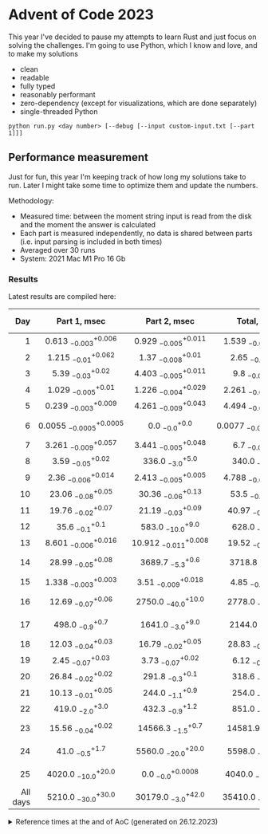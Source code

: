 # Advent of Code 2023

This year I've decided to pause my attempts to learn Rust and just focus on solving the challenges.
I'm going to use Python, which I know and love, and to make my solutions
- clean
- readable
- fully typed
- reasonably performant
- zero-dependency (except for visualizations, which are done separately)
- single-threaded Python

```shell
python run.py <day number> [--debug [--input custom-input.txt [--part 1]]]
```

## Performance measurement

Just for fun, this year I'm keeping track of how long my solutions take to run. Later I might take some time to
optimize them and update the numbers.

Methodology:
- Measured time: between the moment string input is read from the disk and the moment the answer is calculated
- Each part is measured independently, no data is shared between parts (i.e. input parsing is included in both times)
- Averaged over 30 runs
- System: 2021 Mac M1 Pro 16 Gb 

### Results

Latest results are compiled here:

<!-- generated table start -->
**Day** | **Part 1**, msec | **Part 2**, msec | **Total**, msec | **Relative score**
---: | :---: | :---: | :---: | ---
1 | $0.613~^{+0.006}_{-0.003}$ | $0.929~^{+0.011}_{-0.005}$ | $1.539~^{+0.012}_{-0.004}$ | 🚀🚀🚀🚀
2 | $1.215~^{+0.062}_{-0.01}$ | $1.37~^{+0.01}_{-0.008}$ | $2.65~^{+1.26}_{-0.06}$ | 🚀🚀🚀
3 | $5.39~^{+0.02}_{-0.03}$ | $4.403~^{+0.011}_{-0.005}$ | $9.8~^{+0.25}_{-0.03}$ | 🚀🚀
4 | $1.029~^{+0.01}_{-0.005}$ | $1.226~^{+0.029}_{-0.004}$ | $2.261~^{+0.059}_{-0.008}$ | 🚀🚀🚀🚀
5 | $0.239~^{+0.009}_{-0.003}$ | $4.261~^{+0.043}_{-0.009}$ | $4.494~^{+0.028}_{-0.009}$ | 🚀🚀🚀
6 | $0.0055~^{+0.0005}_{-0.0005}$ | $0.0~^{+0.0}_{-0.0}$ | $0.0077~^{+0.0004}_{-0.0004}$ | 🚀🚀🚀🚀🚀🚀🚀🚀🚀🚀
7 | $3.261~^{+0.057}_{-0.009}$ | $3.441~^{+0.048}_{-0.005}$ | $6.7~^{+0.06}_{-0.01}$ | 🚀🚀
8 | $3.59~^{+0.02}_{-0.05}$ | $336.0~^{+5.0}_{-3.0}$ | $340.0~^{+3.0}_{-2.0}$ | 🐢🐢🐢
9 | $2.36~^{+0.014}_{-0.006}$ | $2.413~^{+0.005}_{-0.005}$ | $4.788~^{+0.009}_{-0.011}$ | 🚀🚀🚀
10 | $23.06~^{+0.05}_{-0.08}$ | $30.36~^{+0.13}_{-0.06}$ | $53.5~^{+0.08}_{-0.16}$ | 🛹
11 | $19.76~^{+0.07}_{-0.02}$ | $21.19~^{+0.09}_{-0.03}$ | $40.97~^{+0.04}_{-0.07}$ | 🛹
12 | $35.6~^{+0.1}_{-0.1}$ | $583.0~^{+9.0}_{-10.0}$ | $628.0~^{+3.0}_{-8.0}$ | 🐢🐢🐢🐢
13 | $8.601~^{+0.016}_{-0.006}$ | $10.912~^{+0.008}_{-0.011}$ | $19.52~^{+0.01}_{-0.02}$ | 🚀
14 | $28.99~^{+0.08}_{-0.05}$ | $3689.7~^{+0.6}_{-5.3}$ | $3718.8~^{+0.8}_{-0.3}$ | 🐢🐢🐢🐢🐢🐢🐢
15 | $1.338~^{+0.003}_{-0.003}$ | $3.51~^{+0.018}_{-0.009}$ | $4.85~^{+0.02}_{-0.01}$ | 🚀🚀🚀
16 | $12.69~^{+0.06}_{-0.07}$ | $2750.0~^{+10.0}_{-40.0}$ | $2778.0~^{+1.0}_{-26.0}$ | 🐢🐢🐢🐢🐢🐢🐢
17 | $498.0~^{+0.7}_{-0.9}$ | $1641.0~^{+9.0}_{-3.0}$ | $2144.0~^{+7.0}_{-7.0}$ | 🐢🐢🐢🐢🐢🐢
18 | $12.03~^{+0.03}_{-0.04}$ | $16.79~^{+0.05}_{-0.02}$ | $28.83~^{+0.08}_{-0.05}$ | 🚀
19 | $2.45~^{+0.03}_{-0.07}$ | $3.73~^{+0.02}_{-0.07}$ | $6.12~^{+0.1}_{-0.05}$ | 🚀🚀
20 | $26.84~^{+0.02}_{-0.02}$ | $291.8~^{+0.1}_{-0.3}$ | $318.6~^{+0.1}_{-0.4}$ | 🐢🐢🐢
21 | $10.13~^{+0.05}_{-0.01}$ | $244.0~^{+0.9}_{-1.1}$ | $254.0~^{+0.8}_{-1.0}$ | 🐢🐢🐢
22 | $419.0~^{+3.0}_{-2.0}$ | $432.3~^{+1.2}_{-0.9}$ | $851.0~^{+6.0}_{-1.0}$ | 🐢🐢🐢🐢🐢
23 | $15.56~^{+0.02}_{-0.04}$ | $14566.3~^{+0.7}_{-1.5}$ | $14581.9~^{+0.7}_{-0.5}$ | 🐢🐢🐢🐢🐢🐢🐢🐢🐢🐢
24 | $41.0~^{+1.7}_{-0.5}$ | $5560.0~^{+20.0}_{-20.0}$ | $5598.0~^{+3.0}_{-32.0}$ | 🐢🐢🐢🐢🐢🐢🐢🐢
25 | $4020.0~^{+20.0}_{-10.0}$ | $0.0~^{+0.0008}_{-0.0}$ | $4040.0~^{+20.0}_{-20.0}$ | 🐢🐢🐢🐢🐢🐢🐢🐢
All days | $5210.0~^{+30.0}_{-30.0}$ | $30179.0~^{+42.0}_{-3.0}$ | $35410.0~^{+20.0}_{-20.0}$ | 
<!-- generated table end -->

<details>
<summary>
Reference times at the and of AoC (generated on 26.12.2023)
</summary>

<!-- reference table start -->
**Day** | **Part 1**, msec | **Part 2**, msec | **Total**, msec | **Relative score**
---: | :---: | :---: | :---: | ---
1 | $0.806~^{+0.004}_{-0.002}$ | $1.109~^{+0.006}_{-0.003}$ | $1.648~^{+0.009}_{-0.002}$ | 🚀🚀🚀🚀
2 | $1.453~^{+0.053}_{-0.004}$ | $2.0~^{+0.01}_{-0.01}$ | $3.71~^{+0.08}_{-0.01}$ | 🚀🚀🚀
3 | $5.41~^{+0.2}_{-0.03}$ | $4.462~^{+0.063}_{-0.009}$ | $10.0~^{+0.1}_{-0.2}$ | 🚀🚀
4 | $1.028~^{+0.009}_{-0.005}$ | $1.24~^{+0.016}_{-0.006}$ | $2.26~^{+0.01}_{-0.02}$ | 🚀🚀🚀🚀
5 | $0.2497~^{+0.0028}_{-0.0002}$ | $4.265~^{+0.019}_{-0.009}$ | $4.494~^{+0.018}_{-0.005}$ | 🚀🚀🚀
6 | $0.006~^{+0.0}_{-0.0007}$ | $0.0021~^{+0.0002}_{-0.0}$ | $0.008~^{+0.0002}_{-0.0006}$ | 🚀🚀🚀🚀🚀🚀🚀🚀🚀🚀
7 | $3.3~^{+0.05}_{-0.02}$ | $3.69~^{+0.08}_{-0.04}$ | $7.16~^{+0.09}_{-0.07}$ | 🚀🚀
8 | $3.559~^{+0.019}_{-0.005}$ | $334.6~^{+2.1}_{-0.7}$ | $337.3~^{+1.5}_{-0.8}$ | 🐢🐢🐢
9 | $2.43~^{+0.03}_{-0.02}$ | $2.47~^{+0.03}_{-0.03}$ | $4.91~^{+0.02}_{-0.04}$ | 🚀🚀🚀
10 | $24.2~^{+0.2}_{-0.2}$ | $31.4~^{+0.3}_{-0.2}$ | $55.4~^{+0.6}_{-0.5}$ | 🛹
11 | $20.25~^{+0.08}_{-0.11}$ | $22.0~^{+0.2}_{-0.2}$ | $42.5~^{+0.2}_{-0.3}$ | 🛹
12 | $37.5~^{+0.7}_{-1.0}$ | $620.0~^{+10.0}_{-20.0}$ | $664.0~^{+14.0}_{-10.0}$ | 🐢🐢🐢🐢
13 | $8.692~^{+0.035}_{-0.01}$ | $11.0~^{+0.03}_{-0.04}$ | $19.7~^{+0.13}_{-0.03}$ | 🚀
14 | $29.6~^{+0.6}_{-0.1}$ | $3710.0~^{+20.0}_{-70.0}$ | $3750.0~^{+20.0}_{-100.0}$ | 🐢🐢🐢🐢🐢🐢🐢
15 | $1.39~^{+0.02}_{-0.03}$ | $3.62~^{+0.05}_{-0.12}$ | $4.98~^{+0.08}_{-0.07}$ | 🚀🚀🚀
16 | $15.4~^{+0.3}_{-0.1}$ | $2760.0~^{+30.0}_{-20.0}$ | $2780.0~^{+30.0}_{-10.0}$ | 🐢🐢🐢🐢🐢🐢🐢
17 | $560.0~^{+20.0}_{-20.0}$ | $1866.0~^{+9.0}_{-41.0}$ | $2430.0~^{+40.0}_{-90.0}$ | 🐢🐢🐢🐢🐢🐢🐢
18 | $14.17~^{+0.04}_{-0.04}$ | $17.37~^{+0.03}_{-0.04}$ | $31.62~^{+0.03}_{-0.08}$ | 🚀
19 | $6.13~^{+0.06}_{-0.07}$ | $3.79~^{+0.07}_{-0.05}$ | $6.26~^{+0.09}_{-0.06}$ | 🚀🚀🚀
20 | $27.39~^{+0.11}_{-0.05}$ | $296.4~^{+1.7}_{-0.3}$ | $323.7~^{+1.9}_{-0.4}$ | 🐢🐢🐢
21 | $10.42~^{+0.09}_{-0.06}$ | $250.0~^{+2.3}_{-1.0}$ | $261.0~^{+2.0}_{-2.0}$ | 🐢🐢🐢
22 | $435.0~^{+8.0}_{-6.0}$ | $455.0~^{+9.0}_{-6.0}$ | $880.0~^{+13.0}_{-6.0}$ | 🐢🐢🐢🐢🐢
23 | $16.9~^{+0.2}_{-0.2}$ | $16500.0~^{+100.0}_{-100.0}$ | $16550.0~^{+20.0}_{-30.0}$ | 🐢🐢🐢🐢🐢🐢🐢🐢🐢🐢
24 | $42.72~^{+0.14}_{-0.03}$ | $5750.0~^{+70.0}_{-30.0}$ | $5660.0~^{+70.0}_{-20.0}$ | 🐢🐢🐢🐢🐢🐢🐢🐢
25 | $4118.0~^{+7.0}_{-114.0}$ | $0.0005~^{+0.001}_{-0.0}$ | $4138.0~^{+5.0}_{-3.0}$ | 🐢🐢🐢🐢🐢🐢🐢🐢
All days | $5390.0~^{+20.0}_{-70.0}$ | $32410.0~^{+100.0}_{-240.0}$ | $37400.0~^{+100.0}_{-1200.0}$ | 
<!-- reference table end -->

</details>